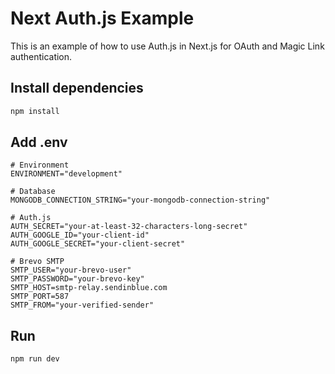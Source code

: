 # Next Auth.js Example

This is an example of how to use Auth.js in Next.js for OAuth and Magic Link authentication.

## Install dependencies

```bash
npm install
```

## Add .env

```
# Environment
ENVIRONMENT="development"

# Database
MONGODB_CONNECTION_STRING="your-mongodb-connection-string"

# Auth.js
AUTH_SECRET="your-at-least-32-characters-long-secret"
AUTH_GOOGLE_ID="your-client-id"
AUTH_GOOGLE_SECRET="your-client-secret"

# Brevo SMTP
SMTP_USER="your-brevo-user"
SMTP_PASSWORD="your-brevo-key"
SMTP_HOST=smtp-relay.sendinblue.com
SMTP_PORT=587
SMTP_FROM="your-verified-sender"
```

## Run

```bash
npm run dev
```
